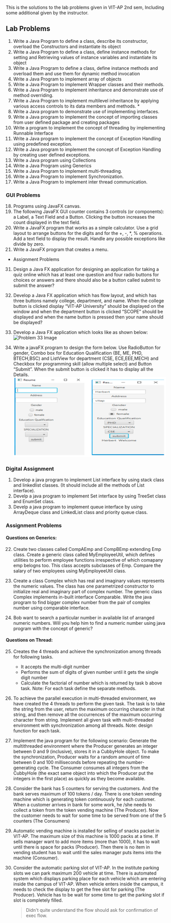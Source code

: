 This is the solutions to the lab problems given in VIT-AP 2nd sem, Including some additional given by the instructor.

## Lab Problems

1. Write a Java Program to define a class, describe its constructor, overload the Constructors
   and instantiate its object
2. Write a Java Program to define a class, define instance methods for setting and Retrieving
   values of instance variables and instantiate its object
3. Write a Java Program to define a class, define instance methods and overload them and use
   them for dynamic method invocation
4. Write a Java Program to implement array of objects
5. Write a Java Program to implement Wrapper classes and their methods.
6. Write a Java Program to implement inheritance and demonstrate use of method overriding.
7. Write a Java Program to implement multilevel inheritance by applying various access
   controls to its data members and methods. \*
8. Write a Java program to demonstrate use of implementing interfaces.
9. Write a Java program to implement the concept of importing classes from user defined
   package and creating packages
10. Write a program to implement the concept of threading by implementing Runnable Interface
11. Write a Java program to implement the concept of Exception Handling using predefined
    exception.
12. Write a Java program to implement the concept of Exception Handling by creating user defined exceptions.
13. Write a Java program using Collections
14. Write a Java Program using Generics
15. Write a Java Program to implement multi-threading.
16. Write a Java Program to implement Synchronization.
17. Write a Java Program to implement inter thread communication.

### GUI Problems

18. Programs using JavaFX canvas.
19. The following JavaFX GUI counter contains 3 controls (or components): a Label, a Text Field and a Button.
    Clicking the button increases the count displayed in the text field.
20. Write a JavaFX program that works as a simple calculator.
    Use a grid layout to arrange buttons for the digits and for the +, -, \*, % operations.
    Add a text field to display the result. Handle any possible exceptions like divide by zero.
21. Write a JavaFX program that creates a menu.

- Assignment Problems

31. Design a Java FX application for designing an application for taking a quiz online
    which has at least one question and four radio buttons for choices or answers and
    there should also be a button called submit to submit the answer?

32. Develop a Java FX application which has flow layout, and which has three buttons
    namely college, department, and name. When the college button is clicked display
    “VIT-AP University” should be displayed on the window and when the department
    button is clicked “SCOPE” should be displayed and when the name button is pressed
    then your name should be displayed?

33. Develop a Java FX application which looks like as shown below:
    ![Problem 33 Image](imgs/Questions/33Q.pngs)

34. Write a javaFX program to design the form below. Use RadioButton for gender,
    Combo box for Education Qualification (BE, ME, PHD, BTECH,BSC) and ListView
    for department (CSE, ECE,EEE,MECH) and Checkbox for programming skill (allow
    multiple select) and Button “Submit”. When the submit button is clicked it has to
    display all the Details.
    ![Problem 34 Image](imgs/Questions/34Q.png)

### Digital Assignment

1. Develop a java program to implement List interface by using stack class and linkedlist classes. (It should include all the methods of List interface).
2. Develp a java program to implement Set interface by using TreeSet class and EnumSet class.
3. Develp a java program to implement queue interface by using ArrayDeque class and LinkedList class and priority queue class.

### Assignment Problems

#### Questions on Generics:

22. Create two classes called CompAEmp and CompBEmp extending Emp class. Create a
    generic class called MyEmployeeUtil, which defines utilities to perform employee
    functions irrespective of which comapany emp belogns too. This class accepts
    subclasses of Emp. Compare the salary of two employees using MyEmployeeUtil
    class.

23. Create a class Complex which has real and imaginary values represents the
    numeric values. The class has one parametrized constructor to initialize real and
    imaginary part of complex number. The generic class Complex implements in-built
    interface Comparable. Write the java program to find bigger complex number from
    the pair of complex number using comparable interface.

24. Bob want to search a particular number in available list of arranged numeric
    numbers. Will you help him to find a numeric number using java program with the
    concept of generic?

#### Questions on Thread:

25. Creates the 4 threads and achieve the synchronization among threads for following
    tasks.

    - It accepts the multi-digit number
    - Performs the sum of digits of given number until it gets the single digit
      number
    - Calculate the factorial of number which is returned by task b above task.
      Note: For each task define the separate methods.

26. To achieve the parallel execution in multi-threaded environment, we have created
    the 4 threads to perform the given task. The task is to take the string from the user,
    return the maximum occurring character in that string, and then remove all the
    occurrences of the maximum occurring character from string. Implement all given
    task with multi-threaded environment with synchronization among all threads.
    Note: design function for each task.

27. Implement the java program for the following scenario: Generate the multithreaded environment where the Producer generates an integer between 0 and 9
    (inclusive), stores it in a CubbyHole object. To make the synchronization, Producer
    waits for a random amount of time between 0 and 100 milliseconds before
    repeating the number-generating cycle. The Consumer consumes all integers from
    the CubbyHole (the exact same object into which the Producer put the integers in
    the first place) as quickly as they become available.

28. Consider the bank has 5 counters for serving the customers. And the bank serves
    maximum of 100 tokens / day. There is one token vending machine which is
    generating token continuously for each customer. When a customer arrives in bank
    for some work, he /she needs to collect a token from the token vending machine
    (The Producer). Now the customer needs to wait for some time to be served from
    one of the 5 counters (The Consumers)

29. Automatic vending machine is installed for selling of snacks packet in VIT-AP. The
    maximum size of this machine is 1000 packs at a time. If sells manager want to add
    more items (more than 1000), it has to wait until there is space for packs
    (Producer). Then there is no item in vending student has to wait until the sales
    manager puts items into the machine (Consumer).

30. Consider the automatic parking slot of VIT-AP. In the institute parking slots we can
    park maximum 200 vehicle at time. There is automated system which displays
    parking place for each vehicle which are entering inside the campus of VIT-AP.
    When vehicle enters inside the campus, it needs to check the display to get the free
    slot for parking (The Producer). Vehicle has to be wait for some time to get the
    parking slot if slot is completely filled.

    > Didn't quite understand the flow should ask for confirmation of exec flow.
